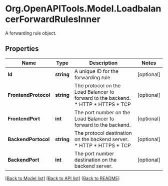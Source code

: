 # Org.OpenAPITools.Model.LoadbalancerForwardRulesInner
A forwarding rule object.

## Properties

Name | Type | Description | Notes
------------ | ------------- | ------------- | -------------
**Id** | **string** | A unique ID for the forwarding rule. | [optional] 
**FrontendProtocol** | **string** | The protocol on the Load Balancer to forward to the backend.  * HTTP * HTTPS * TCP | [optional] 
**FrontendPort** | **int** | The port number on the Load Balancer to forward to the backend. | [optional] 
**BackendPortocol** | **string** | The protocol destination on the backend server.  * HTTP * HTTPS * TCP | [optional] 
**BackendPort** | **int** | The port number destination on the backend server.  | [optional] 

[[Back to Model list]](../README.md#documentation-for-models) [[Back to API list]](../README.md#documentation-for-api-endpoints) [[Back to README]](../README.md)


